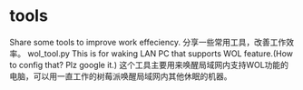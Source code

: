 # tools
Share some tools to improve work effeciency.
分享一些常用工具，改善工作效率。
wol_tool.py
This is for waking LAN PC that supports WOL feature.(How to config that? Plz google it.)
这个工具主要用来唤醒局域网内支持WOL功能的电脑，可以用一直工作的树莓派唤醒局域网内其他休眠的机器。
